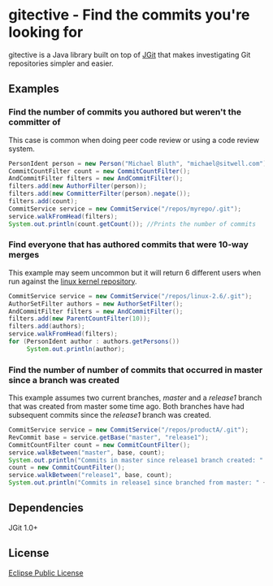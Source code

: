 # gitective - Find the commits you're looking for

gitective is a Java library built on top of [JGit](http://www.eclipse.org/jgit) that makes investigating Git repositories simpler and easier.

## Examples

### Find the number of commits you authored but weren't the committer of
This case is common when doing peer code review or using a code review system.

```java
PersonIdent person = new Person("Michael Bluth", "michael@sitwell.com");
CommitCountFilter count = new CommitCountFilter();
AndCommitFilter filters = new AndCommitFilter();
filters.add(new AuthorFilter(person));
filters.add(new CommitterFilter(person).negate());
filters.add(count);
CommitService service = new CommitService("/repos/myrepo/.git"); 
service.walkFromHead(filters);
System.out.println(count.getCount()); //Prints the number of commits
```

### Find everyone that has authored commits that were 10-way merges
This example may seem uncommon but it will return 6 different users when run against the [linux kernel repository](http://git.kernel.org/?p=linux/kernel/git/torvalds/linux-2.6.git;a=summary).

```java
CommitService service = new CommitService("/repos/linux-2.6/.git"); 
AuthorSetFilter authors = new AuthorSetFilter();
AndCommitFilter filters = new AndCommitFilter();
filters.add(new ParentCountFilter(10));
filters.add(authors);
service.walkFromHead(filters);
for (PersonIdent author : authors.getPersons())
     System.out.println(author);
```

### Find the number of number of commits that occurred in master since a branch was created
This example assumes two current branches,  _master_ and a  _release1_ branch that was created from master some time ago. Both branches have had subsequent commits since the _release1_ branch was created.

```java
CommitService service = new CommitService("/repos/productA/.git");
RevCommit base = service.getBase("master", "release1");
CommitCountFilter count = new CommitCountFilter();
service.walkBetween("master", base, count);
System.out.println("Commits in master since release1 branch created: " + count.getCount());
count = new CommitCountFilter();
service.walkBetween("release1", base, count);
System.out.println("Commits in release1 since branched from master: " + count.getCount());
```

## Dependencies

JGit 1.0+

## License

[Eclipse Public License](http://www.eclipse.org/legal/epl-v10.html)